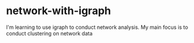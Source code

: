 # network-with-igraph
I'm learning to use igraph to conduct network analysis. My main focus is to conduct clustering on network data
